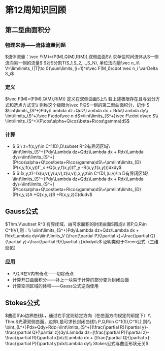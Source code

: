 # 第12周知识回顾
## 第二型曲面积分
### 物理来源——流体流量问题
$流体流量：\vec F(M)=(P(M),Q(M),R(M)),双侧曲面S\\
求单位时间流体从S一侧流向另一侧的流量$
$对S分割T(S_1,S_2,...,S_N), 单位法向量\vec n_i\\
V=\lim\limits_{|T|\to 0}\sum\limits_{i=1}^n\vec F(M_i)\cdot \vec n_i \varDelta S_i$
### 定义
$\vec F(M)=(P(M),Q(M),R(M)) 定义在双侧曲面S上\\
若上述极限存在且与划分方式和选点方式无\\
则称这个极限为\vec F沿S一侧的第二型曲面积分，记作:$
$\iint\limits_{S^+}Pdy\Lambda dz+Qdz\Lambda dx + Rdx\Lambda dy\\
\iint\limits_{S^+}\vec F\cdot\vec n dS=\iint\limits_{S^+}\vec F\cdot d\vec S\\
\iint\limits_{S^+}(P\cos\alpha+Q\cos\beta+R\cos\gamma)dS$
### 计算
- $ S:\ z=f(x,y)\in C^1(D),D\subset R^2有界闭区域\\
\iint\limits_{S^+}Pdy\Lambda dz+Qdz\Lambda dx + Rdx\Lambda dy\\=\iint\limits_{S^+}(P\cos\alpha+Q\cos\beta+R\cos\gamma)dS\\=\pm\iint\limits_{D}(P(x,y,f(x,y))f'_x +Q(x,y,f(x,y))f'_y -R(x,y,f(x,y)))dxdy$
- $ S:(x,y,z)=(x(u,v),y(u,v),z(u,v)),x,y,z\in C^(D),(u,v)\in D有界闭区域\\
\iint\limits_{S^+}Pdy\Lambda dz+Qdz\Lambda dx + Rdx\Lambda dy\\=\iint\limits_{S^+}(P\cos\alpha+Q\cos\beta+R\cos\gamma)dS\\=\pm\iint\limits_{D}(P(x,y,z)A +Q(x,y,z)B +R(x,y,z)C)dudv$
## Gauss公式
$Thm.V\subset R^3 有界闭域，由可求面积的封闭曲面S围成\\
若P,Q,R\in C^1(V),则：\\
\oiint\limits_{S^+}Pdy\Lambda dz+Qdz\Lambda dx + Rdx\Lambda dy=\iiint\limits_V (\frac{\partial P}{\partial x}+\frac{\partial Q}{\partial y}+\frac{\partial R}{\partial z})dxdydz$
证明类似于Green公式（三维延拓）
### 应用
- P,Q,R在V内有奇点——切除奇点
- 计算开口曲面积分——补上一块易于计算的部分变为封闭曲面
- 计算空间区域的体积——Gauss公式逆向使用
## Stokes公式
$曲面S\to边界曲线L，通过右手定则给定方向（在曲面方向规定的前提下）\\
Thm.S光滑双侧曲面，边界L是可求长封闭曲线\\
P,Q,R\in C^1(S),C^1(L),则:\\
\oint_{L^+}Pdx+Qdy+Rdz=\iint\limits_{S^+}(\frac{\partial R}{\partial y}-\frac{\partial Q}{\partial z})dy\Lambda dz+(\frac{\partial P}{\partial z}-\frac{\partial R}{\partial x})dz\Lambda dx + (\frac{\partial Q}{\partial x}-\frac{\partial P}{\partial y})dx\Lambda dy\\
Stokes公式与曲面形状无关$